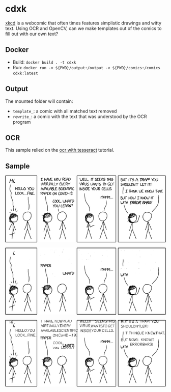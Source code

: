 # cdxk

[xkcd](https://xkcd.com/) is a webcomic that often times features simplistic drawings and witty text. Using OCR and OpenCV, can we make templates out of the comics to fill out with our own text?

## Docker

* Build: `docker build . -t cdxk`
* Run: `docker run -v ${PWD}/output:/output -v ${PWD}/comics:/comics cdxk:latest`

## Output

The mounted folder will contain:

* `template_`: a comic with all matched text removed
* `rewrite_`: a comic with the text that was understood by the OCR program

## OCR

This sample relied on the [ocr with tesseract](https://nanonets.com/blog/ocr-with-tesseract/) tutorial.

## Sample

![](./comics/covid19.png)

![](./samples/template_covid19.png)

![](./samples/rewrite_covid19.png)
